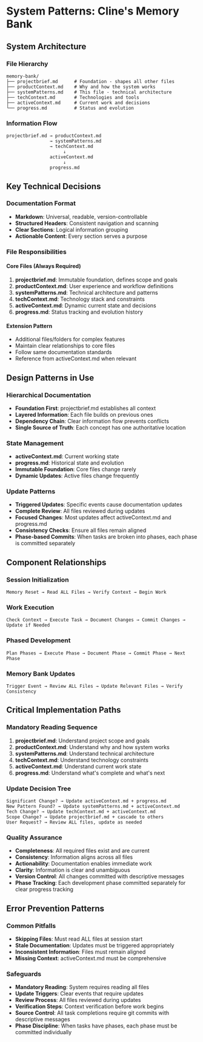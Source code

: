 # System Patterns: Cline's Memory Bank

## System Architecture

### File Hierarchy
```
memory-bank/
├── projectbrief.md      # Foundation - shapes all other files
├── productContext.md    # Why and how the system works
├── systemPatterns.md    # This file - technical architecture
├── techContext.md       # Technologies and tools
├── activeContext.md     # Current work and decisions
└── progress.md          # Status and evolution
```

### Information Flow
```
projectbrief.md → productContext.md
                → systemPatterns.md  
                → techContext.md
                     ↓
                activeContext.md
                     ↓
                progress.md
```

## Key Technical Decisions

### Documentation Format
- **Markdown**: Universal, readable, version-controllable
- **Structured Headers**: Consistent navigation and scanning
- **Clear Sections**: Logical information grouping
- **Actionable Content**: Every section serves a purpose

### File Responsibilities

#### Core Files (Always Required)
1. **projectbrief.md**: Immutable foundation, defines scope and goals
2. **productContext.md**: User experience and workflow definitions
3. **systemPatterns.md**: Technical architecture and patterns
4. **techContext.md**: Technology stack and constraints
5. **activeContext.md**: Dynamic current state and decisions
6. **progress.md**: Status tracking and evolution history

#### Extension Pattern
- Additional files/folders for complex features
- Maintain clear relationships to core files
- Follow same documentation standards
- Reference from activeContext.md when relevant

## Design Patterns in Use

### Hierarchical Documentation
- **Foundation First**: projectbrief.md establishes all context
- **Layered Information**: Each file builds on previous ones
- **Dependency Chain**: Clear information flow prevents conflicts
- **Single Source of Truth**: Each concept has one authoritative location

### State Management
- **activeContext.md**: Current working state
- **progress.md**: Historical state and evolution
- **Immutable Foundation**: Core files change rarely
- **Dynamic Updates**: Active files change frequently

### Update Patterns
- **Triggered Updates**: Specific events cause documentation updates
- **Complete Review**: All files reviewed during updates
- **Focused Changes**: Most updates affect activeContext.md and progress.md
- **Consistency Checks**: Ensure all files remain aligned
- **Phase-based Commits**: When tasks are broken into phases, each phase is committed separately

## Component Relationships

### Session Initialization
```
Memory Reset → Read ALL Files → Verify Context → Begin Work
```

### Work Execution
```
Check Context → Execute Task → Document Changes → Commit Changes → Update if Needed
```

### Phased Development
```
Plan Phases → Execute Phase → Document Phase → Commit Phase → Next Phase
```

### Memory Bank Updates
```
Trigger Event → Review ALL Files → Update Relevant Files → Verify Consistency
```

## Critical Implementation Paths

### Mandatory Reading Sequence
1. **projectbrief.md**: Understand project scope and goals
2. **productContext.md**: Understand why and how system works
3. **systemPatterns.md**: Understand technical architecture
4. **techContext.md**: Understand technology constraints
5. **activeContext.md**: Understand current work state
6. **progress.md**: Understand what's complete and what's next

### Update Decision Tree
```
Significant Change? → Update activeContext.md + progress.md
New Pattern Found? → Update systemPatterns.md + activeContext.md
Tech Change? → Update techContext.md + activeContext.md
Scope Change? → Update projectbrief.md + cascade to others
User Request? → Review ALL files, update as needed
```

### Quality Assurance
- **Completeness**: All required files exist and are current
- **Consistency**: Information aligns across all files
- **Actionability**: Documentation enables immediate work
- **Clarity**: Information is clear and unambiguous
- **Version Control**: All changes committed with descriptive messages
- **Phase Tracking**: Each development phase committed separately for clear progress tracking

## Error Prevention Patterns

### Common Pitfalls
- **Skipping Files**: Must read ALL files at session start
- **Stale Documentation**: Updates must be triggered appropriately
- **Inconsistent Information**: Files must remain aligned
- **Missing Context**: activeContext.md must be comprehensive

### Safeguards
- **Mandatory Reading**: System requires reading all files
- **Update Triggers**: Clear events that require updates
- **Review Process**: All files reviewed during updates
- **Verification Steps**: Context verification before work begins
- **Source Control**: All task completions require git commits with descriptive messages
- **Phase Discipline**: When tasks have phases, each phase must be committed individually
